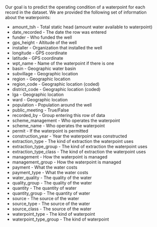 Our goal is to predict the operating condition of a waterpoint for each record in the dataset. We are provided the following set of information about the waterpoints:

- amount_tsh - Total static head (amount water available to waterpoint)
- date_recorded - The date the row was entered
- funder - Who funded the well
- gps_height - Altitude of the well
- installer - Organization that installed the well
- longitude - GPS coordinate
- latitude - GPS coordinate
- wpt_name - Name of the waterpoint if there is one
- basin - Geographic water basin
- subvillage - Geographic location
- region - Geographic location
- region_code - Geographic location (coded)
- district_code - Geographic location (coded)
- lga - Geographic location
- ward - Geographic location
- population - Population around the well
- public_meeting - True/False
- recorded_by - Group entering this row of data
- scheme_management - Who operates the waterpoint
- scheme_name - Who operates the waterpoint
- permit - If the waterpoint is permitted
- construction_year - Year the waterpoint was constructed
- extraction_type - The kind of extraction the waterpoint uses
- extraction_type_group - The kind of extraction the waterpoint uses
- extraction_type_class - The kind of extraction the waterpoint uses
- management - How the waterpoint is managed
- management_group - How the waterpoint is managed
- payment - What the water costs
- payment_type - What the water costs
- water_quality - The quality of the water
- quality_group - The quality of the water
- quantity - The quantity of water
- quantity_group - The quantity of water
- source - The source of the water
- source_type - The source of the water
- source_class - The source of the water
- waterpoint_type - The kind of waterpoint
- waterpoint_type_group - The kind of waterpoint
